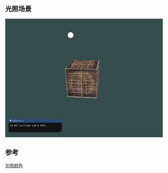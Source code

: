## 光照场景

![image-20211108170857306](images/image-20211108170857306.png)

## 参考

[光照颜色](https://learnopengl-cn.github.io/02%20Lighting/01%20Colors)
